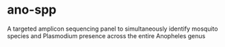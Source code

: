 # ano-spp
A targeted amplicon sequencing panel to simultaneously identify mosquito species and Plasmodium presence across the entire Anopheles genus 

